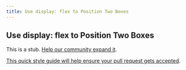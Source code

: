 ```yaml
---
title: Use display: flex to Position Two Boxes
---
```

## Use display: flex to Position Two Boxes

This is a stub. <a href='https://github.com/freecodecamp/guides/tree/master/src/pages/certifications/responsive-web-design/css-flexbox/use-display-flex-to-position-two-boxes/index.md' target='_blank' rel='nofollow'>Help our community expand it</a>.

<a href='https://github.com/freecodecamp/guides/blob/master/README.md' target='_blank' rel='nofollow'>This quick style guide will help ensure your pull request gets accepted</a>.

<!-- The article goes here, in GitHub-flavored Markdown. Feel free to add YouTube videos, images, and CodePen/JSBin embeds  -->
